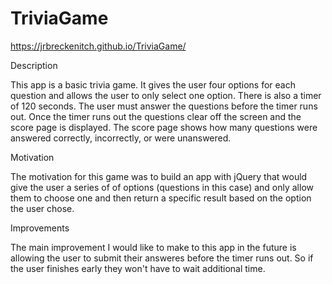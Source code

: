 # TriviaGame

https://jrbreckenitch.github.io/TriviaGame/


Description

This app is a basic trivia game. It gives the user four options for each question and allows the user to only select one option. There is also a timer of 120 seconds. The user must answer the questions before the timer runs out. Once the timer runs out the questions clear off the screen and the score page is displayed. The score page shows how many questions were answered correctly, incorrectly, or were unanswered.


Motivation

The motivation for this game was to build an app with jQuery that would give the user a series of of options (questions in this case) and only allow them to choose one and then return a specific result based on the option the user chose.  

Improvements

The main improvement I would like to make to this app in the future is allowing the user to submit their answeres before the timer runs out.  So if the user finishes early they won't have to wait additional time.
